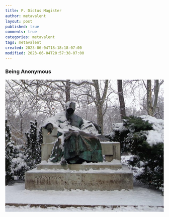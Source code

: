 ```yaml
---
title: P. Dictus Magister
author: metavalent
layout: post
published: true
comments: true
categories: metavalent
tags: metavalent
created: 2023-06-04T18:18:18-07:00
modified: 2023-06-04T20:57:38-07:00
---
```


### Being Anonymous

!["P. dictus magister"](/assets/images/bec86d59ee23fdc8ded8dec170bddc7b.jpg "P. dictus magister")

